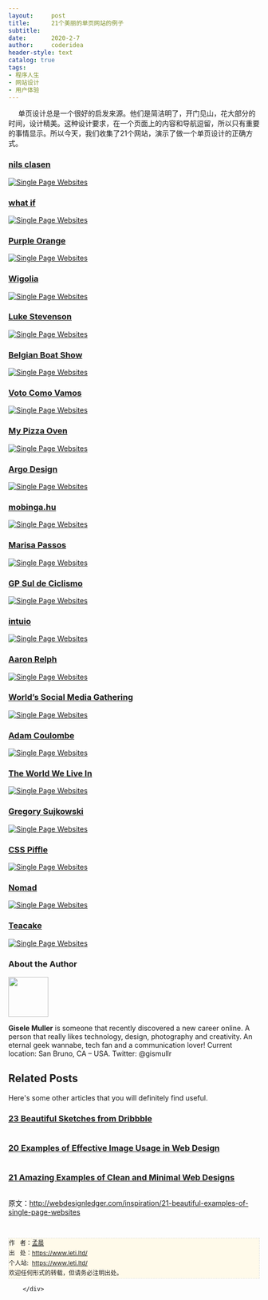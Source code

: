```yaml
---
layout:     post
title:      21个美丽的单页网站的例子
subtitle:   
date:       2020-2-7
author:     coderidea
header-style: text
catalog: true
tags:
- 程序人生
- 网站设计
- 用户体验
--- 
```

<div class="postBody">
			<div id="cnblogs_post_body" class="blogpost-body"><p><span>     单页设计总是一个很好的启发来源。</span><span>他们是简洁明了，开门见山，花大部分的时间，设计精美。</span><span>这种设计要求，在一个页面上的内容和导航逗留，所以只有重要的事情显示。</span><span>所以今天，我们收集了21个网站，演示了做一个单页设计的正确方式。</span></p>
<h3><a href="http://www.nilsclasen.de/">nils clasen</a></h3>
<p><a href="http://www.nilsclasen.de/"><img class="aligncenter size-full wp-image-3448" title="Single Page Websites" src="http://webdesignledger.com/wp-content/uploads/2012/06/singlepage01.jpg" alt="Single Page Websites" /></a></p>
<h3><a href="http://what-if.es/index.html">what if</a></h3>
<p><a href="http://what-if.es/index.html"><img class="aligncenter size-full wp-image-3448" title="Single Page Websites" src="http://webdesignledger.com/wp-content/uploads/2012/06/singlepage02.jpg" alt="Single Page Websites" /></a></p>
<h3><a href="http://peeltheorange.com/">Purple Orange</a></h3>
<p><a href="http://peeltheorange.com/"><img class="aligncenter size-full wp-image-3448" title="Single Page Websites" src="http://webdesignledger.com/wp-content/uploads/2012/06/singlepage03.jpg" alt="Single Page Websites" /></a></p>
<h3><a href="http://wigolia.com/">Wigolia</a></h3>
<p><a href="http://wigolia.com/"><img class="aligncenter size-full wp-image-3448" title="Single Page Websites" src="http://webdesignledger.com/wp-content/uploads/2012/06/singlepage04.jpg" alt="Single Page Websites" /></a></p>
<h3><a href="http://www.lukestevenson.me/">Luke Stevenson</a></h3>
<p><a href="http://www.lukestevenson.me/"><img class="aligncenter size-full wp-image-3448" title="Single Page Websites" src="http://webdesignledger.com/wp-content/uploads/2012/06/singlepage05.jpg" alt="Single Page Websites" /></a></p>
<h3><a href="http://exposanten.belgianboatshow.be/nl/">Belgian Boat Show</a></h3>
<p><a href="http://exposanten.belgianboatshow.be/nl/"><img class="aligncenter size-full wp-image-3448" title="Single Page Websites" src="http://webdesignledger.com/wp-content/uploads/2012/06/singlepage06.jpg" alt="Single Page Websites" /></a></p>
<h3><a href="http://voto.poacomovamos.org/">Voto Como Vamos</a></h3>
<p><a href="http://voto.poacomovamos.org/"><img class="aligncenter size-full wp-image-3448" title="Single Page Websites" src="http://webdesignledger.com/wp-content/uploads/2012/06/singlepage07.jpg" alt="Single Page Websites" /></a></p>
<h3><a href="http://mypizzaoven.nl/">My Pizza Oven</a></h3>
<p><a href="http://mypizzaoven.nl/"><img class="aligncenter size-full wp-image-3448" title="Single Page Websites" src="http://webdesignledger.com/wp-content/uploads/2012/06/singlepage08.jpg" alt="Single Page Websites" /></a></p>
<h3><a href="http://argo-design.fr/">Argo Design</a></h3>
<p><a href="http://argo-design.fr/"><img class="aligncenter size-full wp-image-3448" title="Single Page Websites" src="http://webdesignledger.com/wp-content/uploads/2012/06/singlepage09.jpg" alt="Single Page Websites" /></a></p>
<h3><a href="http://mobinga.hu/a_nagy_qrkod_kutatas/">mobinga.hu</a></h3>
<p><a href="http://mobinga.hu/a_nagy_qrkod_kutatas/"><img class="aligncenter size-full wp-image-3448" title="Single Page Websites" src="http://webdesignledger.com/wp-content/uploads/2012/06/singlepage10.jpg" alt="Single Page Websites" /></a></p>
<h3><a href="http://marisapassos.com/">Marisa Passos</a></h3>
<p><a href="http://marisapassos.com/"><img class="aligncenter size-full wp-image-3448" title="Single Page Websites" src="http://webdesignledger.com/wp-content/uploads/2012/06/singlepage11.jpg" alt="Single Page Websites" /></a></p>
<h3><a href="http://www.pedalada.esp.br/">GP Sul de Ciclismo</a></h3>
<p><a href="http://www.pedalada.esp.br/"><img class="aligncenter size-full wp-image-3448" title="Single Page Websites" src="http://webdesignledger.com/wp-content/uploads/2012/06/singlepage12.jpg" alt="Single Page Websites" /></a></p>
<h3><a href="http://intuio.at/en/">intuio</a></h3>
<p><a href="http://intuio.at/en/"><img class="aligncenter size-full wp-image-3448" title="Single Page Websites" src="http://webdesignledger.com/wp-content/uploads/2012/06/singlepage13.jpg" alt="Single Page Websites" /></a></p>
<h3><a href="http://www.imgonnarelph.com/">Aaron Relph</a></h3>
<p><a href="http://www.imgonnarelph.com/"><img class="aligncenter size-full wp-image-3448" title="Single Page Websites" src="http://webdesignledger.com/wp-content/uploads/2012/06/singlepage14.jpg" alt="Single Page Websites" /></a></p>
<h3><a href="http://worldsmg.com/">World’s Social Media Gathering</a></h3>
<p><a href="http://worldsmg.com/"><img class="aligncenter size-full wp-image-3448" title="Single Page Websites" src="http://webdesignledger.com/wp-content/uploads/2012/06/singlepage15.jpg" alt="Single Page Websites" /></a></p>
<h3><a href="http://adam.co/">Adam Coulombe</a></h3>
<p><a href="http://adam.co/"><img class="aligncenter size-full wp-image-3448" title="Single Page Websites" src="http://webdesignledger.com/wp-content/uploads/2012/06/singlepage16.jpg" alt="Single Page Websites" /></a></p>
<h3><a href="http://www.theworldwelivein.co.uk/">The World We Live In</a></h3>
<p><a href="http://www.theworldwelivein.co.uk/"><img class="aligncenter size-full wp-image-3448" title="Single Page Websites" src="http://webdesignledger.com/wp-content/uploads/2012/06/singlepage17.jpg" alt="Single Page Websites" /></a></p>
<h3><a href="http://gregory.sujkowski.fr/">Gregory Sujkowski</a></h3>
<p><a href="http://gregory.sujkowski.fr/"><img class="aligncenter size-full wp-image-3448" title="Single Page Websites" src="http://webdesignledger.com/wp-content/uploads/2012/06/singlepage18.jpg" alt="Single Page Websites" /></a></p>
<h3><a href="http://pitch.csspiffle.com/">CSS Piffle</a></h3>
<p><a href="http://pitch.csspiffle.com/"><img class="aligncenter size-full wp-image-3448" title="Single Page Websites" src="http://webdesignledger.com/wp-content/uploads/2012/06/singlepage19.jpg" alt="Single Page Websites" /></a></p>
<h3><a href="http://www.thenomadhotel.com/">Nomad</a></h3>
<p><a href="http://www.thenomadhotel.com/"><img class="aligncenter size-full wp-image-3448" title="Single Page Websites" src="http://webdesignledger.com/wp-content/uploads/2012/06/singlepage20.jpg" alt="Single Page Websites" /></a></p>
<h3><a href="http://teacakedesign.com/">Teacake</a></h3>
<p><a href="http://teacakedesign.com/"><img class="aligncenter size-full wp-image-3448" title="Single Page Websites" src="http://webdesignledger.com/wp-content/uploads/2012/06/singlepage21.jpg" alt="Single Page Websites" /></a></p>
<div class="authorBox clearfix">
<h3>About the Author</h3>
<img class="avatar avatar-80 photo" src="http://1.gravatar.com/avatar/b269f31b359aa6f6959e789581a4e4a1?s=80&amp;d=http%3A%2F%2F1.gravatar.com%2Favatar%2Fad516503a11cd5ca435acc9bb6523536%3Fs%3D80&amp;r=G" alt="" width="80" height="80" /><p><strong>Gisele Muller</strong> is someone that recently discovered a new career online. A person that really likes technology, design, photography and creativity. An eternal geek wannabe, tech fan and a communication lover! Current location: San Bruno, CA – USA. Twitter: @gismullr</p>
</div>
<h2 class="relatedPosts">Related Posts</h2>
<p>Here's some other articles that you will definitely find useful.</p>
<h3><a title="Permanent Link to 23 Beautiful Sketches from Dribbble" href="http://webdesignledger.com/inspiration/23-beautiful-sketches-from-dribbble">23 Beautiful Sketches from Dribbble</a></h3>
<p><a title="Permanent Link to 23 Beautiful Sketches from Dribbble" href="http://webdesignledger.com/inspiration/23-beautiful-sketches-from-dribbble"><img src="http://webdesignledger.com/wp-content/uploads/2012/07/handdraw_cover01.jpg" alt="" /></a></p>
<h3><a title="Permanent Link to 20 Examples of Effective Image Usage in Web Design" href="http://webdesignledger.com/inspiration/20-examples-of-effective-image-usage-in-web-design">20 Examples of Effective Image Usage in Web Design</a></h3>
<p><a title="Permanent Link to 20 Examples of Effective Image Usage in Web Design" href="http://webdesignledger.com/inspiration/20-examples-of-effective-image-usage-in-web-design"><img src="http://webdesignledger.com/wp-content/uploads/2012/07/photos_cover01.jpg" alt="" /></a></p>
<h3><a title="Permanent Link to 21 Amazing Examples of Clean and Minimal Web Designs" href="http://webdesignledger.com/inspiration/21-amazing-examples-of-clean-and-minimal-web-designs">21 Amazing Examples of Clean and Minimal Web Designs</a></h3>
<p><a title="Permanent Link to 21 Amazing Examples of Clean and Minimal Web Designs" href="http://webdesignledger.com/inspiration/21-amazing-examples-of-clean-and-minimal-web-designs"><img src="http://webdesignledger.com/wp-content/uploads/2012/07/white_cover01.jpg" alt="" /></a></p>
<p><span>原文：<a href="http://webdesignledger.com/inspiration/21-beautiful-examples-of-single-page-websites">http://webdesignledger.com/inspiration/21-beautiful-examples-of-single-page-websites</a></span></p>


<div id="ckepop"> </div>
<div>
<p id="PSignature" style="line-height:20px;background:#FFFAEA no-repeat 2% 50%;font-size:12px;border:#e0e0e0 1px dashed;">作   者：<a href="https://www.leti.ltd/">孟晨</a> <br /> 出   处：<a href="https://www.leti.ltd/">https://www.leti.ltd/</a> <br />个人站:  <a href="https://www.leti.ltd/">https://www.leti.ltd/</a><br />欢迎任何形式的转载，但请务必注明出处。</p>


</div></div><div id="MySignature"></div>
<div class="clear"></div>
<div id="blog_post_info_block">
<div id="BlogPostCategory"></div>
<div id="EntryTag"></div>
<div id="blog_post_info">
</div>
<div class="clear"></div>
<div id="post_next_prev"></div>
</div>


		</div>